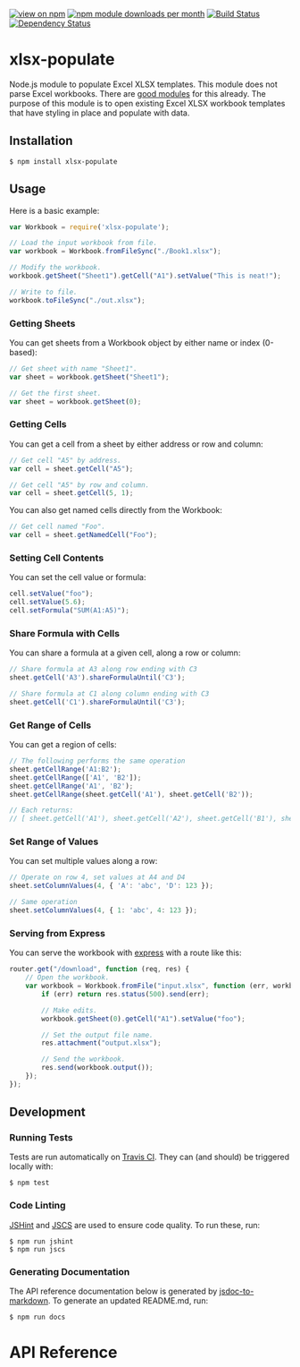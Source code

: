 [![view on npm](http://img.shields.io/npm/v/xlsx-populate.svg)](https://www.npmjs.org/package/xlsx-populate)
[![npm module downloads per month](http://img.shields.io/npm/dm/xlsx-populate.svg)](https://www.npmjs.org/package/xlsx-populate)
[![Build Status](https://travis-ci.org/dtjohnson/xlsx-populate.svg?branch=master)](https://travis-ci.org/dtjohnson/xlsx-populate)
[![Dependency Status](https://david-dm.org/dtjohnson/xlsx-populate.svg)](https://david-dm.org/dtjohnson/xlsx-populate)

# xlsx-populate
Node.js module to populate Excel XLSX templates. This module does not parse Excel workbooks. There are [good modules](https://github.com/SheetJS/js-xlsx) for this already. The purpose of this module is to open existing Excel XLSX workbook templates that have styling in place and populate with data.

## Installation

    $ npm install xlsx-populate

## Usage
Here is a basic example:
```js
var Workbook = require('xlsx-populate');

// Load the input workbook from file.
var workbook = Workbook.fromFileSync("./Book1.xlsx");

// Modify the workbook.
workbook.getSheet("Sheet1").getCell("A1").setValue("This is neat!");

// Write to file.
workbook.toFileSync("./out.xlsx");
```

### Getting Sheets
You can get sheets from a Workbook object by either name or index (0-based):
```js
// Get sheet with name "Sheet1".
var sheet = workbook.getSheet("Sheet1");

// Get the first sheet.
var sheet = workbook.getSheet(0);
```

### Getting Cells
You can get a cell from a sheet by either address or row and column:
```js
// Get cell "A5" by address.
var cell = sheet.getCell("A5");

// Get cell "A5" by row and column.
var cell = sheet.getCell(5, 1);
```

You can also get named cells directly from the Workbook:
```js
// Get cell named "Foo".
var cell = sheet.getNamedCell("Foo");
```

### Setting Cell Contents
You can set the cell value or formula:
```js
cell.setValue("foo");
cell.setValue(5.6);
cell.setFormula("SUM(A1:A5)");
```

### Share Formula with Cells
You can share a formula at a given cell, along a row or column:
```js
// Share formula at A3 along row ending with C3
sheet.getCell('A3').shareFormulaUntil('C3');

// Share formula at C1 along column ending with C3
sheet.getCell('C1').shareFormulaUntil('C3');
```

### Get Range of Cells
You can get a region of cells:
```js
// The following performs the same operation
sheet.getCellRange('A1:B2');
sheet.getCellRange(['A1', 'B2']);
sheet.getCellRange('A1', 'B2');
sheet.getCellRange(sheet.getCell('A1'), sheet.getCell('B2'));

// Each returns:
// [ sheet.getCell('A1'), sheet.getCell('A2'), sheet.getCell('B1'), sheet.getCell('B2') ]
```

### Set Range of Values
You can set multiple values along a row:
```js
// Operate on row 4, set values at A4 and D4
sheet.setColumnValues(4, { 'A': 'abc', 'D': 123 });

// Same operation
sheet.setColumnValues(4, { 1: 'abc', 4: 123 });
```

### Serving from Express
You can serve the workbook with [express](http://expressjs.com/) with a route like this:
```js
router.get("/download", function (req, res) {
    // Open the workbook.
    var workbook = Workbook.fromFile("input.xlsx", function (err, workbook) {
        if (err) return res.status(500).send(err);

        // Make edits.
        workbook.getSheet(0).getCell("A1").setValue("foo");

        // Set the output file name.
        res.attachment("output.xlsx");

        // Send the workbook.
        res.send(workbook.output());
    });
});
```

## Development

### Running Tests
Tests are run automatically on [Travis CI](https://travis-ci.org/dtjohnson/xlsx-populate). They can (and should) be triggered locally with:
    
    $ npm test

### Code Linting
[JSHint](http://jshint.com/) and [JSCS](http://jscs.info/) are used to ensure code quality. To run these, run:
    
    $ npm run jshint
    $ npm run jscs

### Generating Documentation
The API reference documentation below is generated by [jsdoc-to-markdown](https://github.com/jsdoc2md/jsdoc-to-markdown). To generate an updated README.md, run:
    
    $ npm run docs

# API Reference
